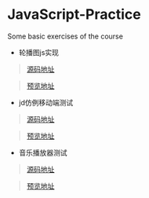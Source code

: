 # JavaScript-Practice
Some basic exercises of the course

* 轮播图js实现
> [源码地址](https://github.com/EvenfallDew/JavaScript-Practice/tree/main/%E8%BD%AE%E6%92%AD%E5%9B%BE_js%E5%AE%9E%E7%8E%B0)

> [预览地址](https://evenfalldew.github.io/JavaScript-Practice/%E8%BD%AE%E6%92%AD%E5%9B%BE_js%E5%AE%9E%E7%8E%B0/01.html)

* jd仿例移动端测试
> [源码地址](https://github.com/EvenfallDew/JavaScript-Practice/tree/main/%E5%95%86%E5%9F%8E%E4%BB%BF%E4%BE%8B)

> [预览地址](https://evenfalldew.github.io/JavaScript-Practice/%E5%95%86%E5%9F%8E%E4%BB%BF%E4%BE%8B/04_%E4%BA%AC%E4%B8%9C%E4%BB%BF%E4%BE%8B.html)
> 
* 音乐播放器测试
> [源码地址](https://github.com/EvenfallDew/JavaScript-Practice/tree/main/%E9%9F%B3%E4%B9%90%E6%92%AD%E6%94%BE%E5%99%A8)

> [预览地址](https://evenfalldew.github.io/JavaScript-Practice/%E9%9F%B3%E4%B9%90%E6%92%AD%E6%94%BE%E5%99%A8/03_%E9%9F%B3%E9%A2%91%E6%92%AD%E6%94%BE%E5%99%A8.html)
